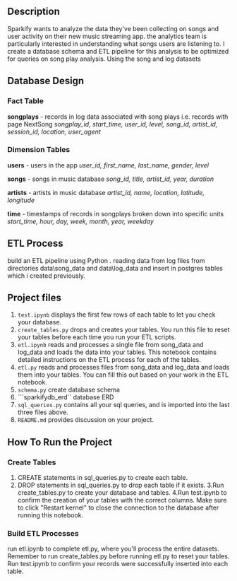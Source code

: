 ## Description
Sparkify wants to analyze the data they've been collecting on songs and user activity on their new music streaming app.
the analytics team is particularly interested in understanding what songs users are listening to.
 I create a database schema and ETL pipeline for this analysis to be optimized for queries on song play analysis.
 Using the song and log datasets

 ## Database Design
 ### Fact Table
   **songplays** - records in log data associated with song plays i.e. records with page NextSong
   _songplay_id, start_time, user_id, level, song_id, artist_id, session_id, location, user_agent_

### Dimension Tables
  **users** - users in the app
  _user_id, first_name, last_name, gender, level_

  **songs** - songs in music database
   _song_id, title, artist_id, year, duration_

  **artists** - artists in music database
  _artist_id, name, location, latitude, longitude_

  **time** - timestamps of records in songplays broken down into specific units
  _start_time, hour, day, week, month, year, weekday_

  ## ETL Process
   build an ETL pipeline using Python . reading data from log files  from directories data\song_data and data\log_data and insert in  postgres tables which  i created previously.

  ## Project  files
 1. ```test.ipynb``` displays the first few rows of each table to let you check your database.
 2. ```create_tables.py``` drops and creates your tables. You run this file to reset your tables before each time you run your ETL scripts.
 3.  ```etl.ipynb``` reads and processes a single file from song_data and log_data and loads the data into your tables. This notebook contains detailed instructions on the ETL process for each of the tables.
 4. ```etl.py``` reads and processes files from song_data and log_data and loads them into your tables. You can fill this out based on your work in the ETL notebook.
 5. ```schema.py```  create database schema
 6. ```sparkifydb_erd``  database ERD
 7. ```sql_queries.py``` contains all your sql queries, and is imported into the last three files above.
 8. ```README.md``` provides discussion on your project.
 ## How To Run the Project
 ### Create Tables
  1. CREATE statements in sql_queries.py to create each table.
  2. DROP statements in sql_queries.py to drop each table if it exists.
  3.Run create_tables.py to create your database and tables.
  4.Run test.ipynb to confirm the creation of your tables with the correct columns. Make sure to click "Restart kernel" to close the connection to the database after running     this notebook.
### Build ETL Processes
  run  etl.ipynb to complete etl.py, where you'll process the entire datasets. Remember to run create_tables.py before running etl.py to reset your tables. Run test.ipynb to   confirm your records were successfully inserted into each table.
